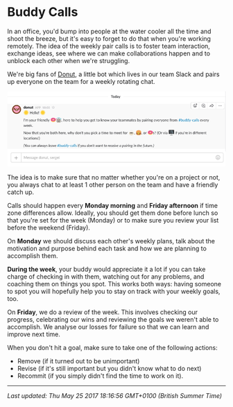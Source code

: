 # Buddy Calls

<p>In an office, you'd bump into people at the water cooler all the time and shoot the breeze, but it's easy to forget to do that when you're working remotely. The idea of the weekly pair calls is to foster team interaction, exchange ideas, see where we can make collaborations happen and to unblock each other when we're struggling.</p>
<p>We're big fans of <a href="https://www.donut.ai/">Donut</a>, a little bot which lives in our team Slack and pairs up everyone on the team for a weekly rotating chat.</p>


![](/images/1495732596-donut.png "")


<p>The idea is to make sure that no matter whether you're on a project or not, you always chat to at least 1 other person on the team and have a friendly catch up.</p>
<p>Calls should happen every <strong>Monday morning</strong> and <strong>Friday afternoon</strong> if time zone differences allow. Ideally, you should get them done before lunch so that you're set for the week (Monday) or to make sure you review your list before the weekend (Friday).</p>
<p>On <strong>Monday</strong> we should discuss each other's weekly plans, talk about the motivation and purpose behind each task and how we are planning to accomplish them.</p>
<p><strong>During the week</strong>, your buddy would appreciate it a lot if you can take charge of checking in with them, watching out for any problems, and coaching them on things you spot. This works both ways: having someone to spot you will hopefully help you to stay on track with your weekly goals, too.</p>
<p>On <strong>Friday</strong>, we do a review of the week. This involves checking our progress, celebrating our wins and reviewing the goals we weren't able to accomplish. We analyse our losses for failure so that we can learn and improve next time.</p>
<p>When you don't hit a goal, make sure to take one of the following actions:</p>
<ul>
<li>Remove (if it turned out to be unimportant)</li>
<li>Revise (if it's still important but you didn't know what to do next)</li>
<li>Recommit (if you simply didn't find the time to work on it).</li>
</ul>

<hr />

_Last updated: Thu May 25 2017 18:16:56 GMT+0100 (British Summer Time)_